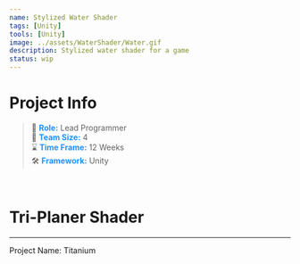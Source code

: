 ```yaml
---
name: Stylized Water Shader
tags: [Unity]
tools: [Unity]
image: ../assets/WaterShader/Water.gif
description: Stylized water shader for a game
status: wip
---
```


# **Project Info**

> 👤 <span style="color:dodgerblue">**Role:**</span> Lead Programmer <br>
> 👥 <span style="color:dodgerblue">**Team Size:**</span> 4 <br>
> ⌛ <span style="color:dodgerblue">**Time Frame:**</span> 12 Weeks <br>
> 🛠️ <span style="color:dodgerblue">**Framework:**</span> Unity <br>

<p>&nbsp;</p>

# **Tri-Planer Shader**

---

Project Name: Titanium